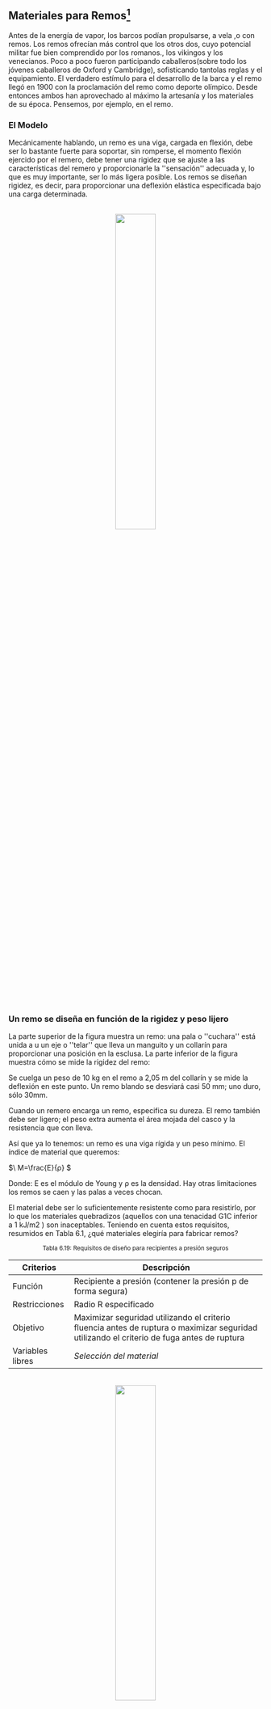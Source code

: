 ## Materiales para Remos[^1]

Antes de la energía de vapor, los barcos podían propulsarse, a vela ,o con remos. Los remos ofrecían más control que los otros dos, cuyo potencial militar fue bien comprendido por los romanos., los vikingos y los venecianos. Poco a poco fueron participando caballeros(sobre todo los jóvenes caballeros de Oxford y Cambridge), sofisticando tantolas reglas y el equipamiento. El verdadero estímulo para el desarrollo de la barca y el remo llegó en 1900 con la proclamación del remo como deporte olímpico. Desde entonces ambos han aprovechado al máximo la artesanía y los materiales de su época. Pensemos, por ejemplo, en el remo.

### El Modelo

Mecánicamente hablando, un remo es una viga, cargada en flexión, debe ser lo bastante fuerte para soportar, sin romperse, el momento flexión ejercido por el remero, debe tener una rigidez que se ajuste a las características del remero y proporcionarle la ''sensación'' adecuada y, lo que es muy importante, ser lo más ligera posible.
Los remos se diseñan rigidez, es decir, para proporcionar una deflexión elástica especificada bajo una carga determinada.

<div align="center">
  <br><img src=https://github.com/dadfinem/EMSE/blob/main/CasosEstudio/materialesremo/Im%C3%A1genes/Remo.jpg width=40%"></br>
</div>

### Un remo se diseña en función de la rigidez y peso lijero

La parte superior de la figura muestra un remo: una pala o ''cuchara'' está unida a u un eje o ''telar'' que lleva un manguito y un collarín para proporcionar una posición en la esclusa. 
La parte inferior de la figura muestra cómo se mide la rigidez del remo:

Se cuelga un peso de 10 kg en el remo a 2,05 m del collarín y se mide la deflexión en este punto. Un remo blando se desviará casi 50 mm; uno duro, sólo 30mm.

Cuando un remero encarga un remo, especifica su dureza. El remo también debe ser ligero; el peso extra aumenta el área mojada del casco y la resistencia que con lleva. 

Así que ya lo tenemos: un remo es una viga rígida y un peso mínimo. El índice de material que queremos:

$\ M=\frac{E}{ρ} $

Donde: E es el módulo de Young y ρ es la densidad. 
Hay otras limitaciones los remos se caen y las palas a veces chocan. 

El material debe ser lo suficientemente resistente como para resistirlo, por lo que los materiales quebradizos (aquellos con una tenacidad G1C inferior a 1 kJ/m2 ) son inaceptables. Teniendo en cuenta estos requisitos, resumidos en Tabla 6.1, ¿qué materiales elegiría para fabricar remos?

<div align="center">
  <sup>
      Tabla 6.19: Requisitos de diseño para recipientes a presión seguros
  </sup>
</div>

| Criterios | Descripción |
| ------------- | ------------- |
| Función  | Recipiente a presión (contener la presión p de forma segura)  |
| Restricciones  | Radio R especificado  |
| Objetivo  | Maximizar seguridad utilizando el criterio fluencia antes de ruptura o maximizar seguridad utilizando el criterio de fuga antes de ruptura  |
| Variables libres  | *Selección del material* |

<div align="center">
  <br><img src=https://github.com/dadfinem/EMSE/blob/main/CasosEstudio/RecipientesPresion/Imagenes/Figura%20619.JPG width=40%"></br>
</div>

<div align="center">
  <sub>
     Figura 6.19: Un recipiente a presión que contiene un defecto. El diseño seguro de los recipientes a presión pequeños requiere que cedan antes de romperse; el de los recipientes a presión grandes puede requerir, en cambio que tengan fugas antes de romperse.
  </sub>
</div>

### El modelo

El esfuerzo en la pared de un recipiente a presión esférico de pared delgada con radio R (Figura 6.19) es: 
   
  $\ σ=\frac{pR}{2t} $

En el diseño de recipientes a presión, el espesor de pared, t, es seleccionado de tal forma que, a la presión de trabajo, p, este esfuerzo es menos que la resistencia a la fluencia σ<sub> f </sub> de la pared. Un recipiente a presión pequeño puede ser examinado con ultrasonido, o por métodos con rayos X, o comprobado, para establecer que no contiene grietas o defectos con diámetros mayores que 2a<sub> c </sub>; entonces el esfuerzo requerido para causar la propagación de la grieta sería

  $\ \sigma = \frac{CK_{1C}}{\sqrt{\pi a_{c}}}  $
    
Cuando C es una constante cercana a la unidad y K<sub> 1C </sub> es la tenacidad a la fractura por deformación plana. La seguridad puede ser alcanzada al asegurar que el esfuerzo de trabajo es menos que esto, dado que

  $\ p \leq \frac{2t}{R} \frac{K_{1C}}{\sqrt{\pi  a_{c}}} $

La mayor presión (para un R, t y a<sub> c </sub>) es soportada por el material con el mayor valor de
    
  $\ M_{1} = K_{1C} $

Pero este diseño no es a prueba de fallos. Si la inspección es defectuosa, o si, por alguna otra razón aparece una grieta cuya longitud es mayor que a<sub>c</sub>, sigue la catástrofe. Una mayor seguridad es obtenida al requerir que la grieta no se propagará incluso si el esfuerzo alcanza el esfuerzo a la fluencia general - porque entonces el recipiente se deformará establemente de forma que pueda detectarse. Esta condición es expresada al establecer σ igual a el esfuerzo a la fluencia σ<sub> f </sub> dado 

  $\ \pi a_{c} \leq  C^{2} [ \frac{K_{1C}}{\sigma _{f}}]^{2} $
    
El tamaño de grieta tolerable, y, por tanto, la integridad del recipiente se maximiza por seleccionar un material con el mayor valor de

  $\ M_{2} = \frac{K_{1C}}{\sigma_{f}} $
    
Los recipientes a presión de gran tamaño no siempre pueden someterse a rayos X o pruebas sónicas, y las pruebas de estanqueidad pueden resultar poco prácticas. Además, las grietas pueden crecer lentamente debido a corrosión o cargas cíclicas, por lo que un único examen al principio de vida útil no es suficiente. En ese caso, la seguridad puede garantizarse disponiendo que una grieta lo suficientemente grande como para penetrar tanto en la superficie interior como en la exterior del recipiente siga siendo estable, ya que se puede detectar la fuga causada por la grieta. Esto se consigue si la tensión es siempre inferior o igual a

  $\ \sigma = \frac{CK_{1C}}{\sqrt{\frac{\pi t}{2}}} $
    
El espesor de pared t del recipiente a presión se diseñó, por supuesto, para contener la presión p sin ceder. De la ecuación (6.38) se deduce que

  $\ t \geq \frac{pR}{2\sigma _{f}} $
    
Sustituyendo esto en la ecuación anterior (con σ = σ<sub> f </sub> ) se obtiene

  $\ p \leq \frac{4C^{2}}{\pi R} \frac{^{K_{1C}^{2}}}{\sigma _{f}} $
    
La presión máxima la soporta con mayor seguridad el material con mayor valor de

  $\ M_{3} = \frac{K_{1C}^{2}}{\sigma_{f}} $
 
Tanto M<sub> 1 </sub> como M<sub> 2 </sub> pueden hacerse grandes haciendo que el límite elástico de la pared, σ<sub> f </sub>, sea muy pequeño: el plomo, por ejemplo, tiene valores altos de ambos, pero no lo elegirías para un recipiente a presión. Esto se debe a que la pared del recipiente debe ser debe ser lo más fina posible, tanto para ahorrar material como para que sea ligera. La pared más delgada, según la ecuación (6.42), es la que tiene el mayor límite elástico, σ<sub> f </sub>. Por lo tanto, también queremos maximizar

  $\ M_{4} = \sigma_{f} $
    
reducir aún más la elección del material

### La selección. 
    
Estos criterios de selección se exploran utilizando el gráfico que se muestra en la figura 6.20: la tenacidad a la fractura, K<sub> 1C </sub>, representada gráficamente frente al límite elástico σ<sub> f </sub>. Los índices M <sub> 1 </sub>, M<sub> 2 </sub>, M<sub> 3 </sub> y M<sub> 4 </sub> aparecen como líneas de pendiente 0, 1, 1/2 y como líneas verticales. Tomemos como ejemplo el "límite elástico antes de la rotura". Una línea diagonal que corresponde a un valor constante de M<sub> 1 </sub> = K<sub> 1C </sub>/ σ<sub> f </sub> une materiales con igual rendimiento; los que están por encima de la línea son mejores. La línea que se muestra en la figura en M<sub> 1 </sub> = 0,6 m<sup> 1/2 </sup> (correspondiente a una zona de proceso de tamaño 100 mm) excluye los aceros más resistentes, el cobre, el aluminio y las aleaciones de titanio, aunque algunos polímeros casi lo consiguen. algunos polímeros casi lo consiguen (los envases de limonada y cerveza a presión están a presión). Una segunda línea de selección a M<sub> 3 </sub> = 50 MPa elimina las aleaciones de aluminio. Los detalles figuran en la tabla 6.20.
    
El criterio de fuga antes de rotura

  $\ M_{2} = \frac{K_{1C}^{2}}{\sigma_{f}} $
    
Favorece aceros de baja aleación, los aceros inoxidables y los aceros al carbono, pero no cambia mucho las conclusiones.

<div align="center">
  <br><img src=https://github.com/dadfinem/EMSE/blob/main/CasosEstudio/RecipientesPresion/Imagenes/CartaSeleccion.JPG width=75%"></br>
</div>

<div align="center">
  <sub>
      Figura 6.20: Materiales para recipientes a presión. El acero, las aleaciones de cobre y las aleaciones de aluminio cumplen mejor el criterio de criterio de "límite elástico antes de la rotura". Además, un alto límite elástico permite una alta presión de trabajo. Los materiales del triángulo ''zonas de búsqueda'' son la mejor elección. El criterio ''fuga antes de rotura'' conduce esencialmente a la misma selección.
  </sub>
</div>



<div align="center">
  <sup>
      Tabla 6.20: Materiales para recipientes a presión seguros
  </sup>
</div>

| Material | M<sub> 1 </sub> = K<sub> 1C </sub>/ σ<sub> f (m<sub> 1/2 </sub>) | M<sub> 3 </sub> = σ<sub> f (MPa) | Comentario |
| ------------- | ------------- | ------------- | ------------- |
| Acero inoxidable  | 0.35  | 300 | Los recipientes a presión nucleares están fabricados con acero inoxidable de grado 316 |
| Aceros de baja aleación  | 0.2  | 800 | Son estándar en esta aplicación |
| Cobre  | 0.5  | 200 | El cobre duro se utiliza para pequeñas calderas y recipientes a presión |
| Aleaciones de aluminio  | 0.15 | 200 | Los tanques de presión de los cohetes son de aluminio |
| Aleaciones de titaneo  | 0.13 | 800 | Bueno para recipientes a presión ligeros, pero costoso |  

### Posdata

Los grandes recipientes a presión son siempre de acero. Los destinados a maquetas -una maqueta de máquina de vapor, por ejemplo- son de cobre. Se elige, aunque sea más caro, por su mayor resistencia a la corrosión. Los índices de corrosión no varían con el tamaño. La pérdida de 0,1 mm por corrosión no es grave en un recipiente a presión de 10 mm de espesor. La pérdida de 0,1 mm por corrosión no es grave en un recipiente a presión de 10 mm de grosor, pero si el grosor es de sólo 1 mm se convierte en un problema.
  
Las averías en las calderas solían ser habituales, incluso hay canciones sobre ello. Ahora son raras, aunque cuando los márgenes de seguridad se reducen al mínimo (cohetes, nuevos diseños de aviones) los recipientes a presión siguen fallando de vez en cuando. Este éxito (relativo) es una de las principales aportaciones de la mecánica de la fractura a la práctica de la ingeniería.

[^1]: M. F. Ashby, Materials selection in mechanical design, 3a ed. Amsterdam: Elsevier Butterworth-Heinemann, 2005.

##
  <div align="center"><a href="http://www.escuelaing.edu.co" target="_blank"><img src=https://github.com/dadfinem/EMSE/blob/main/Imagenes/Logo_Escuela.png alt="Support by" width="25%" border="0" /></a><sub><br>Este curso guía ha sido desarrollado con el apoyo de la Escuela Colombiana de Ingeniería - Julio Garavito. Encuentra más contenidos en https://github.com/uescuelaing</sub><br><br></div>

